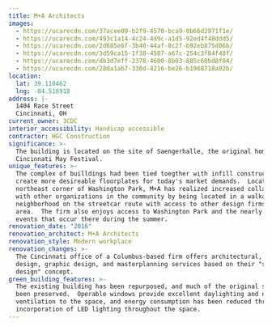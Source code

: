 ```yaml
---
title: M+A Architects
images:
  - https://ucarecdn.com/37acee09-b2f9-4570-bca9-0b66d2971f1e/
  - https://ucarecdn.com/493c1a14-4c24-4d9c-a1d5-92ed4f48ddd5/
  - https://ucarecdn.com/2d685e6f-3b40-44af-8c2f-b92eb875d06b/
  - https://ucarecdn.com/3d59ca15-1f38-4507-a67c-254c3f84f48f/
  - https://ucarecdn.com/db3d7eff-2378-4600-8b03-885c60bd8f04/
  - https://ucarecdn.com/28da1ab7-330d-4216-be26-b1968718a92b/
location:
  lat: 39.110462
  lng: -84.516918
address: |-
  1404 Race Street
  Cincinnati, OH
current_owner: 3CDC
interior_accessibility: Handicap accessible
contractor: HGC Construction
significance: >-
  The building is located on the site of Saengerhalle, the original home of the
  Cincinnati May Festival.
unique_features: >-
  The complex of builldings had been tied toegther with infill construction to
  create more desireable floorplates for today's market demands.  Located on the
  northeast corner of Washington Park, M+A has realized increased collaboration
  with other organizations in the community by being located in a walkable
  neighborhood on the streetcar route with access to other design firms in the
  area.  The firm also enjoys access to Washington Park and the nearly nightly
  events that occur there during the summer.
renovation_date: "2016"
renovation_architect: M+A Architects
renovation_style: Modern workplace
renovation_changes: >-
  The Cincinnati office of a Columbus-based firm offers architectural, interior
  design, graphic design, and masterplanning services based on their "smart
  design" concept.
green_building_features: >-
  The existing building has been repurposed, and much of the original shell has
  been preserved.  Operable windows provide excellent daylighting and natural
  ventilation to the space, and energy consumption has been reduced through the
  incorporation of LED lighting throughout the space.
---
```

